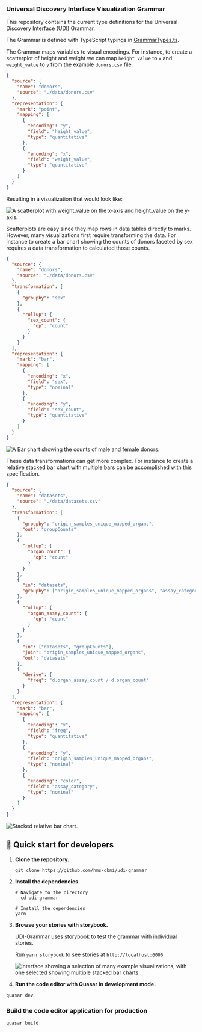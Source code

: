 ### Universal Discovery Interface Visualization Grammar

This repository contains the current type definitions for the Universal Discovery Interface (UDI) Grammar.

The Grammar is defined with TypeScript typings in [GrammarTypes.ts](./src/stores/GrammarTypes.ts).

The Grammar maps variables to visual encodings. For instance, to create a scatterplot of height and weight we can map `height_value` to `x` and `weight_value` to `y` from the example `donors.csv` file.

```json
{
  "source": {
    "name": "donors",
    "source": "./data/donors.csv"
  },
  "representation": {
    "mark": "point",
    "mapping": [
      {
        "encoding": "y",
        "field": "height_value",
        "type": "quantitative"
      },
      {
        "encoding": "x",
        "field": "weight_value",
        "type": "quantitative"
      }
    ]
  }
}
```

Resulting in a visualization that would look like:

![A scatterplot with weight_value on the x-axis and height_value on the y-axis.](./docs/scatterplot.png)

Scatterplots are easy since they map rows in data tables directly to marks. However, many visualizations first require transforming the data. For instance to create a bar chart showing the counts of donors faceted by sex requires a data transformation to calculated those counts.

```json
{
  "source": {
    "name": "donors",
    "source": "./data/donors.csv"
  },
  "transformation": [
    {
      "groupby": "sex"
    },
    {
      "rollup": {
        "sex_count": {
          "op": "count"
        }
      }
    }
  ],
  "representation": {
    "mark": "bar",
    "mapping": [
      {
        "encoding": "x",
        "field": "sex",
        "type": "nominal"
      },
      {
        "encoding": "y",
        "field": "sex_count",
        "type": "quantitative"
      }
    ]
  }
}
```

![A Bar chart showing the counts of male and female donors.](./docs/bar_chart_sex.png)

These data transformations can get more complex. For instance to create a relative stacked bar chart with multiple bars can be accomplished with this specification.

```json
{
  "source": {
    "name": "datasets",
    "source": "./data/datasets.csv"
  },
  "transformation": [
    {
      "groupby": "origin_samples_unique_mapped_organs",
      "out": "groupCounts"
    },
    {
      "rollup": {
        "organ_count": {
          "op": "count"
        }
      }
    },
    {
      "in": "datasets",
      "groupby": ["origin_samples_unique_mapped_organs", "assay_category"]
    },
    {
      "rollup": {
        "organ_assay_count": {
          "op": "count"
        }
      }
    },
    {
      "in": ["datasets", "groupCounts"],
      "join": "origin_samples_unique_mapped_organs",
      "out": "datasets"
    },
    {
      "derive": {
        "freq": "d.organ_assay_count / d.organ_count"
      }
    }
  ],
  "representation": {
    "mark": "bar",
    "mapping": [
      {
        "encoding": "x",
        "field": "freq",
        "type": "quantitative"
      },
      {
        "encoding": "y",
        "field": "origin_samples_unique_mapped_organs",
        "type": "nominal"
      },
      {
        "encoding": "color",
        "field": "assay_category",
        "type": "nominal"
      }
    ]
  }
}
```

![Stacked relative bar chart.](./docs/stacked_relative_bar_chart.png)

## 🚅 Quick start for developers

1.  **Clone the repository.**

    ```shell
    git clone https://github.com/hms-dbmi/udi-grammar
    ```

1.  **Install the dependencies.**

    ```shell
    # Navigate to the directory
      cd udi-grammar

    # Install the dependencies
    yarn
    ```

1.  **Browse your stories with storybook.**

    UDI-Grammar uses [storybook](https://storybook.js.org/) to test the grammar with individual stories.

    Run `yarn storybook` to see stories at `http://localhost:6006`

    ![Interface showing a selection of many example visualizations, with one selected showing multiple stacked bar charts.](./docs/example_storybook.png)

1.  **Run the code editor with Quasar in development mode.**

```bash
quasar dev
```

### Build the code editor application for production

```bash
quasar build
```
